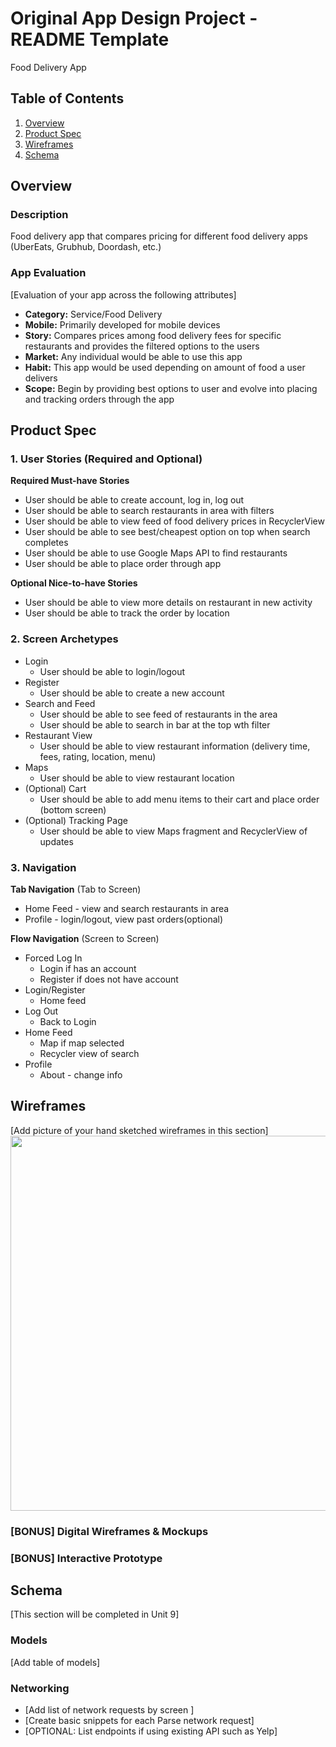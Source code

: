 Original App Design Project - README Template
===

Food Delivery App

## Table of Contents
1. [Overview](#Overview)
1. [Product Spec](#Product-Spec)
1. [Wireframes](#Wireframes)
2. [Schema](#Schema)

## Overview
### Description
Food delivery app that compares pricing for different food delivery apps (UberEats, Grubhub, Doordash, etc.)

### App Evaluation
[Evaluation of your app across the following attributes]
- **Category:** Service/Food Delivery
- **Mobile:** Primarily developed for mobile devices
- **Story:** Compares prices among food delivery fees for specific restaurants and provides the filtered options to the users
- **Market:** Any individual would be able to use this app
- **Habit:** This app would be used depending on amount of food a user delivers
- **Scope:** Begin by providing best options to user and evolve into placing and tracking orders through the app

## Product Spec

### 1. User Stories (Required and Optional)

**Required Must-have Stories**

* User should be able to create account, log in, log out
* User should be able to search restaurants in area with filters
* User should be able to view feed of food delivery prices in RecyclerView
* User should be able to see best/cheapest option on top when search completes
* User should be able to use Google Maps API to find restaurants
* User should be able to place order through app

**Optional Nice-to-have Stories**

* User should be able to view more details on restaurant in new activity
* User should be able to track the order by location

### 2. Screen Archetypes

* Login
   * User should be able to login/logout
* Register
   * User should be able to create a new account
* Search and Feed
  * User should be able to see feed of restaurants in the area
  * User should be able to search in bar at the top wth filter
* Restaurant View
  * User should be able to view restaurant information (delivery time, fees, rating, location, menu)
* Maps
  * User should be able to view restaurant location
* (Optional) Cart 
  * User should be able to add menu items to their cart and place order (bottom screen)
* (Optional) Tracking Page
  * User should be able to view Maps fragment and RecyclerView of updates

### 3. Navigation

**Tab Navigation** (Tab to Screen)

* Home Feed - view and search restaurants in area
* Profile - login/logout, view past orders(optional)

**Flow Navigation** (Screen to Screen)

* Forced Log In
   * Login if has an account
   * Register if does not have account
* Login/Register
   * Home feed
* Log Out
  * Back to Login 
* Home Feed
  * Map if map selected 
  * Recycler view of search
* Profile
  * About - change info

## Wireframes
[Add picture of your hand sketched wireframes in this section]
<img src="YOUR_WIREFRAME_IMAGE_URL" width=600>

### [BONUS] Digital Wireframes & Mockups

### [BONUS] Interactive Prototype

## Schema 
[This section will be completed in Unit 9]
### Models
[Add table of models]
### Networking
- [Add list of network requests by screen ]
- [Create basic snippets for each Parse network request]
- [OPTIONAL: List endpoints if using existing API such as Yelp]
